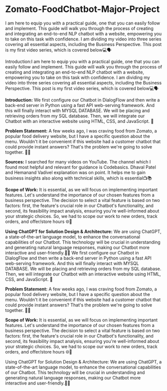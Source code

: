 # Zomato-FoodChatbot-Major-Project
I am here to equip you with a practical guide, one that you can easily follow and implement. This guide will walk you through the process of creating and integrating an end-to-end NLP chatbot with a website, empowering you to take on this task with confidence. 
I am dividing my video into three series covering all essential aspects, including the Business Perspective. This post is my first video series, which is covered below💻🗣️

Introduction:I am here to equip you with a practical guide, one that you can easily follow and implement. This guide will walk you through the process of creating and integrating an end-to-end NLP chatbot with a website, empowering you to take on this task with confidence. 
I am dividing my video into three series covering all essential aspects, including the Business Perspective. This post is my first video series, which is covered below💻🗣️

**Introduction:** We first configure our Chatbot in DialogFlow and then write a back-end server in Python using a fast API web-serving framework. And this will finally interact with MYSQL DATABASE. We will be placing and retrieving orders from my SQL database. Then, we will integrate our Chatbot with an interactive website using HTML, CSS, and JavaScript. 📝

**Problem Statement:** A few weeks ago, I was craving food from Zomato, a popular food delivery website, but I have a specific question about the menu. Wouldn't it be convenient if this website had a customer chatbot that could provide instant answers? That's the problem we're going to solve together. 🍔🍕

**Sources:** I searched for many videos on YouTube. The channel which I found most helpful and relevant for guidance is Codebasics. Dhaval Patel and Hemanand Vadivel explanation was on point. It helps me to gain business insights also along with technical skills, which is essential📺📚

**Scope of Work:** It is essential, as we will focus on implementing important features. Let's understand the importance of our chosen features from a business perspective. The decision to select a vital feature is based on two factors: first, the feature's crucial role in our Chatbot's functionality, and second, its feasibility impact analysis, ensuring you're well-informed about your strategic choices. So, we had to scope our work to new orders, track orders, and offer/store hours 🌐🤝

**Using ChatGPT for Solution Design & Architecture:** We are using ChatGPT, a state-of-the-art language model, to enhance the conversational capabilities of our Chatbot. This technology will be crucial in understanding and generating natural language responses, making our Chatbot more interactive and user-friendly.🚀🔥
  We first configure our Chatbot in DialogFlow and then write a back-end server in Python using a fast API web-serving framework. And this will finally interact with MYSQL DATABASE. We will be placing and retrieving orders from my SQL database. Then, we will integrate our Chatbot with an interactive website using HTML, CSS, and JavaScript. 📝

**Problem Statement:** A few weeks ago, I was craving food from Zomato, a popular food delivery website, but I have a specific question about the menu. Wouldn't it be convenient if this website had a customer chatbot that could provide instant answers? That's the problem we're going to solve together. 🍔🍕


**Scope of Work:** It is essential, as we will focus on implementing important features. Let's understand the importance of our chosen features from a business perspective. The decision to select a vital feature is based on two factors: first, the feature's crucial role in our Chatbot's functionality, and second, its feasibility impact analysis, ensuring you're well-informed about your strategic choices. So, we had to scope our work to new orders, track orders, and offer/store hours 🌐🤝

Using ChatGPT for Solution Design & Architecture: We are using ChatGPT, a state-of-the-art language model, to enhance the conversational capabilities of our Chatbot. This technology will be crucial in understanding and generating natural language responses, making our Chatbot more interactive and user-friendly.🚀🔥

